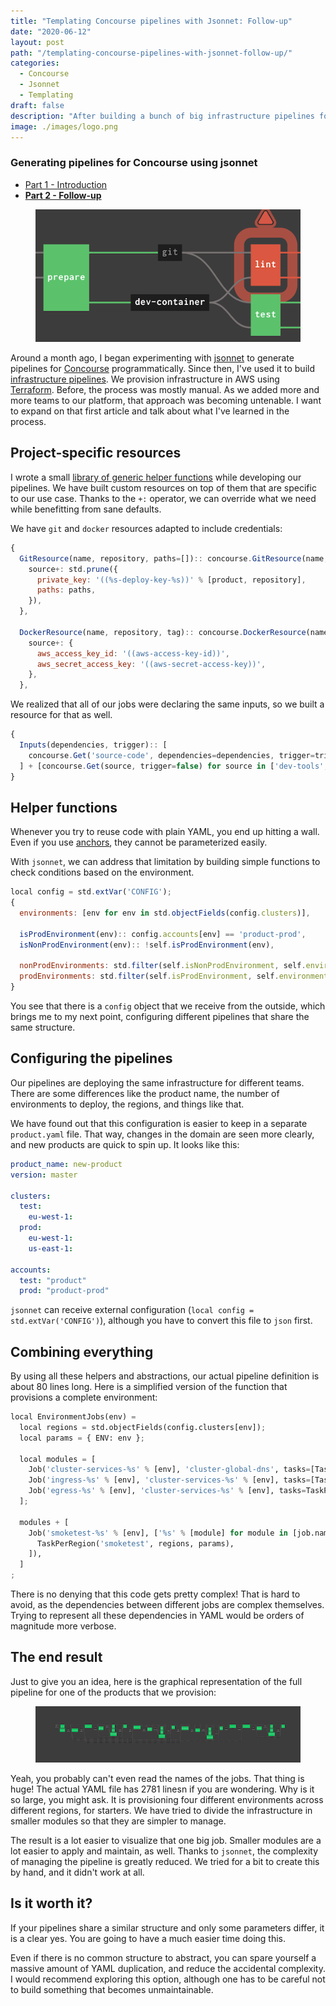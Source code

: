 ```yaml
---
title: "Templating Concourse pipelines with Jsonnet: Follow-up"
date: "2020-06-12"
layout: post
path: "/templating-concourse-pipelines-with-jsonnet-follow-up/"
categories:
  - Concourse
  - Jsonnet
  - Templating
draft: false
description: "After building a bunch of big infrastructure pipelines for Concourse with jsonnet, I've some patterns to share to handle all that complexity"
image: ./images/logo.png
---
```


<div class="guide">

### Generating pipelines for Concourse using jsonnet

- [Part 1 - Introduction](../templating-concourse-pipelines-with-jsonnet/)
- [**Part 2 - Follow-up**](../templating-concourse-pipelines-with-jsonnet-follow-up/)

</div>

<figure class="figure figure--right">
  <img src="./images/logo.png" alt="YAML and Concourse and Jsonnet" />
</figure>

Around a month ago, I began experimenting with [jsonnet](https://jsonnet.org/) to generate pipelines for [Concourse](https://concourse-ci.org/) programmatically. Since then, I've used it to build [infrastructure pipelines](https://www.thoughtworks.com/radar/techniques/pipelines-for-infrastructure-as-code). We provision infrastructure in AWS using [Terraform](https://www.terraform.io/). Before, the process was mostly manual. As we added more and more teams to our platform, that approach was becoming untenable. I want to expand on that first article and talk about what I've learned in the process.

## Project-specific resources

I wrote a small [library of generic helper functions](https://github.com/sirech/concourse-jsonnet-utils) while developing our pipelines. We have built custom resources on top of them that are specific to our use case. Thanks to the `+:` operator, we can override what we need while benefitting from sane defaults. 

We have `git` and `docker` resources adapted to include credentials:

<!-- basic-resources-extended -->
```javascript
{
  GitResource(name, repository, paths=[]):: concourse.GitResource(name, '%s/%s.git' % [git, repository]) {
    source+: std.prune({
      private_key: '((%s-deploy-key-%s))' % [product, repository],
      paths: paths,
    }),
  },

  DockerResource(name, repository, tag):: concourse.DockerResource(name, repository, tag=tag) {
    source+: {
      aws_access_key_id: '((aws-access-key-id))',
      aws_secret_access_key: '((aws-secret-access-key))',
    },
  },
```

We realized that all of our jobs were declaring the same inputs, so we built a resource for that as well.

<!-- basic-resources-extended-inputs -->
```javascript
{
  Inputs(dependencies, trigger):: [
    concourse.Get('source-code', dependencies=dependencies, trigger=trigger),
  ] + [concourse.Get(source, trigger=false) for source in ['dev-tools', 'terraform-tools', 'container']],
}
```

## Helper functions

Whenever you try to reuse code with plain YAML, you end up hitting a wall. Even if you use [anchors](https://confluence.atlassian.com/bitbucket/yaml-anchors-960154027.html), they cannot be parameterized easily.

With `jsonnet`, we can address that limitation by building simple functions to check conditions based on the environment.

<!-- helper-functions -->
```javascript
local config = std.extVar('CONFIG');
{
  environments: [env for env in std.objectFields(config.clusters)],

  isProdEnvironment(env):: config.accounts[env] == 'product-prod',
  isNonProdEnvironment(env):: !self.isProdEnvironment(env),

  nonProdEnvironments: std.filter(self.isNonProdEnvironment, self.environments),
  prodEnvironments: std.filter(self.isProdEnvironment, self.environments),
}
```

You see that there is a `config` object that we receive from the outside, which brings me to my next point, configuring different pipelines that share the same structure.

## Configuring the pipelines

Our pipelines are deploying the same infrastructure for different teams. There are some differences like the product name, the number of environments to deploy, the regions, and things like that.

We have found out that this configuration is easier to keep in a separate `product.yaml` file. That way, changes in the domain are seen more clearly, and new products are quick to spin up. It looks like this:

<!-- product-yaml -->
```yaml
product_name: new-product
version: master

clusters:
  test:
    eu-west-1:
  prod:
    eu-west-1:
    us-east-1:

accounts:
  test: "product"
  prod: "product-prod"
```

`jsonnet` can receive external configuration (`local config = std.extVar('CONFIG')`), although you have to convert this file to `json` first.

## Combining everything

By using all these helpers and abstractions, our actual pipeline definition is about 80 lines long. Here is a simplified version of the function that provisions a complete environment:

<!-- pipeline-definition -->
```python
local EnvironmentJobs(env) =
  local regions = std.objectFields(config.clusters[env]);
  local params = { ENV: env };

  local modules = [
    Job('cluster-services-%s' % [env], 'cluster-global-dns', tasks=[TaskPerRegion(module, regions, params) for module in ['system-services', 'monitoring', 'logging']]),
    Job('ingress-%s' % [env], 'cluster-services-%s' % [env], tasks=[TaskPerRegion(module, regions, params) for module in ['private-ingress-app', 'private-ingress-dispatcher']]),
    Job('egress-%s' % [env], 'cluster-services-%s' % [env], tasks=TaskPerRegion('private-egress', regions, params)),
  ];

  modules + [
    Job('smoketest-%s' % [env], ['%s' % [module] for module in [job.name for job in modules]], tasks=[
      TaskPerRegion('smoketest', regions, params),
    ]),
  ]
;
```

There is no denying that this code gets pretty complex! That is hard to avoid, as the dependencies between different jobs are complex themselves. Trying to represent all these dependencies in YAML would be orders of magnitude more verbose.

## The end result

Just to give you an idea, here is the graphical representation of the full pipeline for one of the products that we provision:

<figure class="figure">
  <img src="./images/big-pipeline.png" alt="Huge infrastructure pipeline" />
</figure>

Yeah, you probably can't even read the names of the jobs. That thing is huge! The actual YAML file has 2781 linesn if you are wondering. Why is it so large, you might ask. It is provisioning four different environments across different regions, for starters. We have tried to divide the infrastructure in smaller modules so that they are simpler to manage.

The result is a lot easier to visualize that one big job. Smaller modules are a lot easier to apply and maintain, as well. Thanks to `jsonnet`, the complexity of managing the pipeline is greatly reduced. We tried for a bit to create this by hand, and it didn't work at all.

## Is it worth it?

If your pipelines share a similar structure and only some parameters differ, it is a clear yes. You are going to have a much easier time doing this.

Even if there is no common structure to abstract, you can spare yourself a massive amount of YAML duplication, and reduce the accidental complexity. I would recommend exploring this option, although one has to be careful not to build something that becomes unmaintainable.

